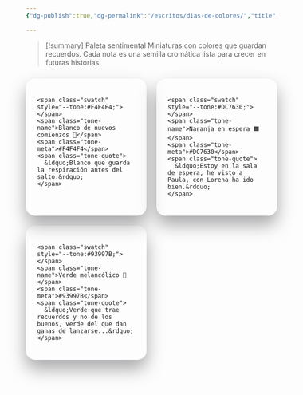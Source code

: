 ```yaml
---
{"dg-publish":true,"dg-permalink":"/escritos/dias-de-colores/","title":"Días de colores"}

---
```


> [!summary] Paleta sentimental
> Miniaturas con colores que guardan recuerdos. Cada nota es una semilla cromática lista para crecer en futuras historias.

<style>
.palette-grid {
  display: grid;
  grid-template-columns: repeat(auto-fit, minmax(240px, 1fr));
  gap: 1.25rem;
  margin-top: 1.5rem;
}

.palette-card {
  display: flex;
  flex-direction: column;
  gap: 0.75rem;
  padding: 1.35rem;
  border-radius: 1.15rem;
  text-decoration: none;
  color: inherit;
  background: rgba(255, 255, 255, 0.04);
  border: 1px solid rgba(255, 255, 255, 0.08);
  box-shadow: 0 18px 35px rgba(5, 1, 10, 0.35);
  transition: transform 0.2s ease, box-shadow 0.2s ease, border-color 0.2s ease;
}

.palette-card:hover,
.palette-card:focus-visible {
  transform: translateY(-4px);
  border-color: rgba(255, 255, 255, 0.2);
  box-shadow: 0 28px 48px rgba(5, 1, 10, 0.45);
}

.palette-card .swatch {
  width: 100%;
  aspect-ratio: 5 / 2;
  border-radius: 0.9rem;
  background: var(--tone);
  box-shadow: inset 0 0 0 1px rgba(255, 255, 255, 0.18);
}

.palette-card .tone-name {
  font-size: 1.1rem;
  font-weight: 600;
}

.palette-card .tone-meta {
  font-family: "Fira Code", "SFMono-Regular", ui-monospace, SFMono-Regular, Menlo, Monaco, Consolas, "Liberation Mono", "Courier New", monospace;
  letter-spacing: 0.06em;
  font-size: 0.9rem;
  color: rgba(255, 255, 255, 0.72);
}

.palette-card .tone-quote {
  font-size: 0.95rem;
  color: rgba(255, 255, 255, 0.78);
}
</style>

<div class="palette-grid">
  <a class="palette-card" href="/escritos/dias-de-colores/blanco-de-nuevos-comienzos/">

    <span class="swatch" style="--tone:#F4F4F4;"></span>
    <span class="tone-name">Blanco de nuevos comienzos 🤍</span>
    <span class="tone-meta">#F4F4F4</span>
    <span class="tone-quote">
      &ldquo;Blanco que guarda la respiración antes del salto.&rdquo;
    </span>
  </a>
  <a class="palette-card" href="/escritos/dias-de-colores/naranja-en-espera/">

    <span class="swatch" style="--tone:#DC7630;"></span>
    <span class="tone-name">Naranja en espera 🟧</span>
    <span class="tone-meta">#DC7630</span>
    <span class="tone-quote">
      &ldquo;Estoy en la sala de espera, he visto a Paula, con Lorena ha ido bien.&rdquo;
    </span>
  </a>
  <a class="palette-card" href="/escritos/dias-de-colores/verde-melancolico/">

    <span class="swatch" style="--tone:#93997B;"></span>
    <span class="tone-name">Verde melancólico 🌱</span>
    <span class="tone-meta">#93997B</span>
    <span class="tone-quote">
      &ldquo;Verde que trae recuerdos y no de los buenos, verde del que dan ganas de lanzarse...&rdquo;
    </span>
  </a>
</div>
